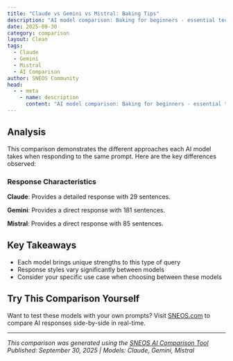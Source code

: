 ```yaml
---
title: "Claude vs Gemini vs Mistral: Baking Tips"
description: "AI model comparison: Baking for beginners - essential techniques and recipes..."
date: 2025-09-30
category: comparison
layout: Clean
tags:
  - Claude
  - Gemini
  - Mistral
  - AI Comparison
author: SNEOS Community
head:
  - - meta
    - name: description
      content: "AI model comparison: Baking for beginners - essential techniques and recipes..."
---
```


<ChatComparison
  title="Claude vs Gemini vs Mistral: Baking Tips"
  prompt="Baking for beginners - essential techniques and recipes"
  :responses='{
    "Claude": "# Baking for Beginners: Essential Guide\n\n## \uD83D\uDD27 Essential Equipment\n\n**Must-Have Tools:**\n- Measuring cups and spoons\n- Kitchen scale (for precision)\n- Mixing bowls (various sizes)\n- Electric or stand mixer\n- Rubber spatulas\n- Wire cooling racks\n- 9-inch round cake pans\n- 9x13 baking dish\n- Cookie sheets\n- Loaf pan\n- Oven thermometer\n\n## \uD83D\uDCCF Fundamental Techniques\n\n### **1. Accurate Measuring**\n- **Dry ingredients**: Level off with a knife\n- **Liquids**: Use clear measuring cups at eye level\n- **Brown sugar**: Pack firmly\n- **Flour**: Spoon into cup, don\u0027t scoop directly\n\n### **2. Mixing Methods**\n- **Creaming**: Beat butter and sugar until light and fluffy (3-5 minutes)\n- **Folding**: Gentle circular motions to preserve air bubbles\n- **Don\u0027t overmix**: Stop when ingredients are just combined\n\n### **3. Oven Basics**\n- Preheat for 15-20 minutes\n- Use center rack unless specified\n- Rotate pans halfway through for even baking\n- Test doneness with toothpick or cake tester\n\n## \uD83C\uDF6A Beginner-Friendly Recipes\n\n### **Classic Chocolate Chip Cookies**\n*Makes about 36 cookies*\n\n**Ingredients:**\n- 2\u00BC cups all-purpose flour\n- 1 tsp baking soda\n- 1 tsp salt\n- 1 cup butter, softened\n- \u00BE cup granulated sugar\n- \u00BE cup brown sugar, packed\n- 2 large eggs\n- 2 tsp vanilla extract\n- 2 cups chocolate chips\n\n**Instructions:**\n1. Preheat oven to 375\u00B0F\n2. Mix flour, baking soda, and salt in a bowl\n3. Cream butter and both sugars until fluffy\n4. Beat in eggs and vanilla\n5. Gradually blend in flour mixture\n6. Stir in chocolate chips\n7. Drop rounded tablespoons onto ungreased cookie sheets\n8. Bake 9-11 minutes until golden brown\n\n### **Simple Vanilla Cupcakes**\n*Makes 12 cupcakes*\n\n**Ingredients:**\n- 1\u00BD cups all-purpose flour\n- 1 cup granulated sugar\n- \u2153 cup butter, softened\n- 1\u00BD tsp baking powder\n- \u00BD tsp salt\n- \u2154 cup milk\n- 1 egg\n- 1 tsp vanilla extract\n\n**Instructions:**\n1. Preheat oven to 350\u00B0F, line muffin pan with paper cups\n2. Beat all ingredients together for 2 minutes\n3. Fill cups \u2154 full\n4. Bake 20-25 minutes until golden\n5. Cool completely before frosting\n\n### **Easy Banana Bread**\n*Makes 1 loaf*\n\n**Ingredients:**\n- 3 ripe bananas, mashed\n- \u2153 cup melted butter\n- \u00BE cup sugar\n- 1 egg, beaten\n- 1 tsp vanilla\n- 1 tsp baking soda\n- Pinch of salt\n- 1\u00BD cups all-purpose flour\n\n**Instructions:**\n1. Preheat oven to 350\u00B0F, grease 9x5 loaf pan\n2. Mix mashed bananas and melted butter\n3. Add sugar, egg, and vanilla\n4. Sprinkle in baking soda and salt, mix\n5. Add flour, stir until just combined\n6. Pour into loaf pan\n7. Bake 60-65 minutes until toothpick comes out clean\n\n## \u26A0\uFE0F Common Mistakes to Avoid\n\n1. **Not reading the recipe completely** before starting\n2. **Using cold ingredients** when room temperature is specified\n3. **Opening the oven door too often** (causes temperature fluctuations)\n4. **Overmixing batter** (leads to tough, dense results)\n5. **Incorrect oven temperature** (invest in an oven thermometer)\n6. **Not cooling properly** before removing from pans\n\n## \uD83D\uDCA1 Pro Tips",
    "Gemini": "Okay, let\u0027s get you started on your baking journey! Here\u0027s a guide covering essential techniques and beginner-friendly recipes to build your confidence and skills in the kitchen.\n\n**I. Essential Techniques \u0026 Basics**\n\n*   **Reading a Recipe Carefully:**  This is rule #1.  Understand all ingredients and steps *before* you start.  Look for unfamiliar terms and research them.\n*   **Measuring Accurately:** Baking is a science!  Precise measurements are crucial for success.\n    *   **Dry Ingredients:** Use dry measuring cups (the ones that are filled to the brim and leveled off). Spoon the ingredient into the cup and level with a flat edge (like a knife or spatula).  *Don\u0027t* scoop directly from the container, as this packs the ingredients.  For things like brown sugar, pack it firmly into the cup.\n    *   **Liquid Ingredients:** Use liquid measuring cups (the ones with a spout and markings on the side).  Place the cup on a flat surface and measure at eye level.\n    *   **Weighing (Ideal):** A kitchen scale provides the most accurate measurements, especially for flour.\n*   **Understanding Ingredients:**\n    *   **Flour:**  All-purpose flour is a good starting point.  Bread flour has more gluten, creating a chewier texture. Cake flour has less gluten, resulting in a tender crumb.\n    *   **Sugar:** Granulated sugar is the most common. Brown sugar adds moisture and molasses flavor. Powdered sugar (confectioners\u0027 sugar) is used for frostings and dusting.\n    *   **Fat:** Butter adds flavor and richness. Shortening creates a tender texture. Oil adds moisture.\n    *   **Eggs:**  Bind ingredients, add moisture, and contribute to structure.\n    *   **Leavening Agents:**  Baking soda (requires an acid, like buttermilk or lemon juice) and baking powder (contains its own acid) make baked goods rise. Yeast is a living organism that ferments and produces carbon dioxide.\n    *   **Salt:** Enhances flavors and controls yeast activity.\n*   **Oven Temperature:**  Ensure your oven is properly preheated. Use an oven thermometer to verify the accuracy of your oven\u0027s temperature.\n*   **Mixing Methods:**\n    *   **Creaming Method:**  Cream together softened butter and sugar until light and fluffy.  Then add eggs one at a time, followed by dry ingredients.  (Common for cookies and cakes)\n    *   **Melting Method:** Melt butter or fat and combine with other wet ingredients. (Good for brownies and some cookies).\n    *   **Muffin Method:** Combine dry ingredients in one bowl, wet ingredients in another, then gently combine the wet into the dry.  Avoid overmixing.\n    *   **Rubbing In Method:** Rub cold butter into flour until it resembles breadcrumbs. (For shortcrust pastry, scones and crumble topping)\n*   **Baking Time:**  Start checking for doneness a few minutes *before* the recipe suggests. Use a toothpick inserted into the center to check for doneness. It should come out clean or with a few moist crumbs attached.\n*   **Cooling:** Let baked goods cool on a wire rack. This allows air to circulate and prevents sogginess.\n\n**II. Beginner-Friendly Recipes**\n\n**1. Chocolate Chip Cookies (A Classic!)**\n\n*   **Ingredients:**\n    *   1/2 cup (1 stick) unsalted butter, softened\n    *   1/2 cup granulated sugar\n    *   1/4 cup packed light brown sugar\n    *   1 teaspoon vanilla extract\n    *   1 large egg\n    *   1 1/4 cups all-purpose flour\n    *   1/2 teaspoon baking soda\n    *   1/2 teaspoon salt\n    *   1 cup chocolate chips (semi-sweet or your preference)\n\n*   **Instructions:**\n    1.  Preheat oven to 375\u00B0F (190\u00B0C).\n    2.  Cream together the softened butter, granulated sugar, and brown sugar until light and fluffy.\n    3.  Beat in the vanilla extract and egg until well combined.\n    4.  In a separate bowl, whisk together the flour, baking soda, and salt.\n    5.  Gradually add the dry ingredients to the wet ingredients, mixing until just combined.  Don\u0027t overmix.\n    6.  Stir in the chocolate chips.\n    7.  Drop by rounded tablespoons onto ungreased baking sheets.\n    8.  Bake for 9-11 minutes, or until golden brown around the edges.\n    9.  Let cool on the baking sheets for a few minutes before transferring to a wire rack to cool completely.\n\n**2. Simple Vanilla Cupcakes**\n\n*   **Ingredients:**\n    *   1 1/2 cups all-purpose flour\n    *   1 1/2 teaspoons baking powder\n    *   1/4 teaspoon salt\n    *   1/2 cup (1 stick) unsalted butter, softened\n    *   3/4 cup granulated sugar\n    *   2 large eggs\n    *   1 teaspoon vanilla extract\n    *   3/4 cup milk\n\n*   **Instructions:**\n    1.  Preheat oven to 350\u00B0F (175\u00B0C). Line a 12-cup muffin tin with paper liners.\n    2.  In a medium bowl, whisk together the flour, baking powder, and salt.\n    3.  In a large bowl, cream together the softened butter and sugar until light and fluffy.\n    4.  Beat in the eggs one at a time, then stir in the vanilla extract.\n    5.  Gradually add the dry ingredients to the wet ingredients, alternating with the milk, beginning and ending with the dry ingredients. Mix until just combined.\n    6.  Fill the cupcake liners about 2/3 full.\n    7.  Bake for 18-20 minutes, or until a toothpick inserted into the center comes out clean.\n    8.  Let cool in the muffin tin for a few minutes before transferring to a wire rack to cool completely.\n    9.  Frost with your favorite frosting. (See below for a simple buttercream).\n\n**3. Easy Brownies**\n\n*   **Ingredients:**\n    *   1/2 cup (1 stick) unsalted butter\n    *   1 cup granulated sugar\n    *   1/2 cup unsweetened cocoa powder\n    *   1/4 teaspoon salt\n    *   1 teaspoon vanilla extract\n    *   2 large eggs\n    *   1/2 cup all-purpose flour\n\n*   **Instructions:**\n    1.  Preheat oven to 350\u00B0F (175\u00B0C). Grease and flour an 8x8 inch baking pan.\n    2.  In a saucepan, melt the butter over low heat. Remove from heat and stir in the sugar, cocoa powder, and salt.\n    3.  Stir in the vanilla extract.\n    4.  Beat in the eggs one at a time.\n    5.  Stir in the flour until just combined.\n    6.  Pour the batter into the prepared pan and spread evenly.\n    7.  Bake for 20-25 minutes, or until a toothpick inserted into the center comes out with moist crumbs attached.  (You want them fudgy!)\n    8.  Let cool completely in the pan before cutting into squares.\n\n**4. Quick Bread: Banana Bread**\n\n*   **Ingredients:**\n    *   1 1/2 cups all-purpose flour\n    *   1 teaspoon baking soda\n    *   1/2 teaspoon salt\n    *   1/2 cup (1 stick) unsalted butter, softened\n    *   3/4 cup granulated sugar\n    *   2 large eggs\n    *   1 teaspoon vanilla extract\n    *   3 ripe bananas, mashed\n\n*   **Instructions:**\n    1.  Preheat oven to 350\u00B0F (175\u00B0C). Grease and flour a 9x5 inch loaf pan.\n    2.  In a medium bowl, whisk together the flour, baking soda, and salt.\n    3.  In a large bowl, cream together the softened butter and sugar until light and fluffy.\n    4.  Beat in the eggs one at a time, then stir in the vanilla extract.\n    5.  Stir in the mashed bananas.\n    6.  Gradually add the dry ingredients to the wet ingredients, mixing until just combined.\n    7.  Pour the batter into the prepared loaf pan and spread evenly.\n    8.  Bake for 50-60 minutes, or until a toothpick inserted into the center comes out clean.\n    9.  Let cool in the pan for a few minutes before transferring to a wire rack to cool completely.\n\n**5. Simple Sugar Cookies**\n\n*   **Ingredients:**\n    *   1/2 cup (1 stick) unsalted butter, softened\n    *   3/4 cup granulated sugar\n    *   1 large egg\n    *   1 teaspoon vanilla extract\n    *   1 1/2 cups all-purpose flour\n    *   1/2 teaspoon baking powder\n    *   1/4 teaspoon salt\n\n*   **Instructions:**\n    1.  Preheat oven to 375\u00B0F (190\u00B0C).\n    2.  Cream together the softened butter and sugar until light and fluffy.\n    3.  Beat in the egg and vanilla extract.\n    4.  In a separate bowl, whisk together the flour, baking powder, and salt.\n    5.  Gradually add the dry ingredients to the wet ingredients, mixing until just combined.\n    6.  Roll out the dough on a lightly floured surface to about 1/4 inch thickness.\n    7.  Use cookie cutters to cut out shapes.\n    8.  Place the cookies on ungreased baking sheets.\n    9.  Bake for 6-8 minutes, or until the edges are lightly golden.\n    10. Let cool on the baking sheets for a few minutes before transferring to a wire rack to cool completely.  Decorate with frosting or sprinkles.\n\n**III. Simple Frosting Recipe (Buttercream)**\n\n*   **Ingredients:**\n    *   1/2 cup (1 stick) unsalted butter, softened\n    *   3-4 cups powdered sugar\n    *   1/4 cup milk (or more, as needed)\n    *   1 teaspoon vanilla extract\n\n*   **Instructions:**\n    1.  In a large bowl, beat the softened butter until smooth and creamy.\n    2.  Gradually add the powdered sugar, one cup at a time, beating well after each addition.\n    3.  Add the milk and vanilla extract and beat until light and fluffy.  Add more milk if needed to reach desired consistency.\n    4.  Tint with food coloring, if desired.\n\n**IV. Tips for Success**\n\n*   **Start Simple:**  Don\u0027t try to tackle complicated recipes right away.  Master the basics first.\n*   **Don\u0027t Be Afraid to Experiment:**  Once you\u0027re comfortable with a recipe, try making small changes, like adding different spices or extracts.\n*   **Learn From Your Mistakes:**  Everyone makes mistakes!  Don\u0027t get discouraged.  Figure out what went wrong and try again.\n*   **Invest in Basic Equipment:** You don\u0027t need everything, but a good set of measuring cups and spoons, mixing bowls, a whisk, a rubber spatula, baking sheets, and a wire rack are essential. A kitchen scale is a worthwhile investment.\n*   **Practice, Practice, Practice:**  The more you bake, the better you\u0027ll become!\n*   **Have fun!** Baking should be enjoyable!\n*   **Check Expiration Dates:** Make sure your baking powder and baking soda haven\u0027t expired. This is a very common cause of baked goods not rising.\n\n**V. Common Baking Problems and Solutions**\n\n*   **Flat Cookies:** Too much butter, not enough flour, overmixing, oven temperature too low.\n*   **Tough Cookies:** Overmixing, too much flour.\n*   **Dry Cake:** Overbaking, not enough fat, too much flour.\n*   **Dense Cake:** Not enough leavening, overmixing, oven temperature too low.\n*   **Soggy Bottom:** Not enough baking time, cooling on a plate instead of a wire rack.\n\nThis is a great starting point! As you gain confidence, explore new recipes and techniques.  Happy baking!\n",
    "Mistral": "Baking can be a delightful and rewarding hobby, and with a few essential techniques and recipes, you can get started on the right foot. Here are some fundamental techniques and simple recipes to help you begin your baking journey:\n\n### Essential Techniques\n\n1. **Measuring Ingredients Accurately**:\n   - Use measuring cups and spoons for dry ingredients.\n   - Use a liquid measuring cup for wet ingredients.\n   - For precise measurements, consider using a kitchen scale.\n\n2. **Preheating the Oven**:\n   - Always preheat your oven to the specified temperature before baking.\n   - Use an oven thermometer to ensure accurate temperature.\n\n3. **Mixing Techniques**:\n   - **Creaming**: Beating butter and sugar together until light and fluffy.\n   - **Folding**: Gently combining a lighter mixture (like whipped egg whites) with a heavier mixture to maintain airiness.\n   - **Sifting**: Using a sifter to remove lumps from dry ingredients like flour and cocoa powder.\n\n4. **Greasing and Flouring Pans**:\n   - Grease pans with butter or cooking spray.\n   - Dust with flour and tap out the excess to prevent sticking.\n\n5. **Cooling**:\n   - Allow baked goods to cool in the pan for a few minutes before transferring to a wire rack to cool completely.\n\n### Essential Recipes\n\n#### 1. Basic Vanilla Cake\n\n**Ingredients**:\n- 200g (1 cup) unsalted butter, softened\n- 200g (1 cup) granulated sugar\n- 4 large eggs\n- 200g (1 2/3 cups) all-purpose flour\n- 2 teaspoons baking powder\n- 1 teaspoon vanilla extract\n- 4 tablespoons milk\n\n**Instructions**:\n1. Preheat the oven to 180\u00B0C (160\u00B0C fan/350\u00B0F/Gas 4). Grease and flour two 8-inch round cake pans.\n2. Cream the butter and sugar together until light and fluffy.\n3. Beat in the eggs, one at a time, mixing well after each addition.\n4. Sift in the flour and baking powder, then add the vanilla extract and milk. Mix until just combined.\n5. Divide the batter evenly between the prepared pans.\n6. Bake for 25-30 minutes, or until a toothpick inserted into the center comes out clean.\n7. Allow the cakes to cool in the pans for 10 minutes, then transfer to a wire rack to cool completely.\n\n#### 2. Classic Chocolate Chip Cookies\n\n**Ingredients**:\n- 125g (1/2 cup) unsalted butter, softened\n- 100g (1/2 cup) granulated sugar\n- 100g (1/2 cup) light brown sugar\n- 1 large egg\n- 1 teaspoon vanilla extract\n- 175g (1 1/2 cups) all-purpose flour\n- 1/2 teaspoon baking soda\n- 1/2 teaspoon salt\n- 200g (1 cup) chocolate chips\n\n**Instructions**:\n1. Preheat the oven to 190\u00B0C (170\u00B0C fan/375\u00B0F/Gas 5). Line a baking sheet with parchment paper.\n2. Cream the butter and sugars together until light and fluffy.\n3. Beat in the egg and vanilla extract.\n4. In a separate bowl, combine the flour, baking soda, and salt.\n5. Gradually add the dry ingredients to the wet ingredients, mixing just until combined.\n6. Fold in the chocolate chips.\n7. Drop spoonfuls of dough onto the prepared baking sheet, spacing them about 2 inches apart.\n8. Bake for 9-11 minutes, or until the edges are golden brown.\n9. Allow the cookies to cool on the baking sheet for 2 minutes, then transfer to a wire rack to cool completely.\n\n#### 3. Simple Banana Bread\n\n**Ingredients**:\n- 225g (1 3/4 cups) all-purpose flour\n- 1 teaspoon baking soda\n- 1/4 teaspoon salt\n- 113g (1/2 cup) unsalted butter, softened\n- 200g (1 cup) granulated sugar\n- 2 large eggs\n- 3 ripe bananas, mashed\n- 1 teaspoon vanilla extract\n\n**Instructions**:\n1. Preheat the oven to 180\u00B0C (160\u00B0C fan/350\u00B0F/Gas 4). Grease and flour a 9x5-inch loaf pan.\n2. In a bowl, combine the flour, baking soda, and salt.\n3. In another bowl, cream the butter and sugar together until light and fluffy.\n4. Beat in the eggs, one at a time, mixing well after each addition.\n5. Stir in the mashed bananas and vanilla extract.\n6. Gradually add the dry ingredients to the wet ingredients, mixing just until combined.\n7. Pour the batter into the prepared loaf pan.\n8. Bake for 50-60 minutes, or until a toothpick inserted into the center comes out clean.\n9. Allow the banana bread to cool in the pan for 10 minutes, then transfer to a wire rack to cool completely.\n\n### Tips for Success\n\n1. **Read the Recipe**: Always read the entire recipe before starting to ensure you have all the ingredients and understand the steps.\n2. **Use Fresh Ingredients**: Fresh baking powder, baking soda, and yeast are crucial for successful baking.\n3. **Practice Patience**: Baking often requires precise timing and patience, especially when it comes to cooling and rising times.\n4. **Experiment**: Don\u2019t be afraid to try new recipes and techniques. Baking is a skill that improves with practice.\n\nWith these essential techniques and recipes, you\u0027ll be well on your way to becoming a confident baker. Enjoy the process and the delicious results!"
  }'
  published-date="22:46"
/>

## Analysis

This comparison demonstrates the different approaches each AI model takes when responding to the same prompt. Here are the key differences observed:

### Response Characteristics

**Claude**: Provides a detailed response with 29 sentences. 

**Gemini**: Provides a direct response with 181 sentences. 

**Mistral**: Provides a direct response with 85 sentences. 

## Key Takeaways

- Each model brings unique strengths to this type of query
- Response styles vary significantly between models
- Consider your specific use case when choosing between these models

## Try This Comparison Yourself

Want to test these models with your own prompts? Visit [SNEOS.com](https://sneos.com) to compare AI responses side-by-side in real-time.

---

*This comparison was generated using the [SNEOS AI Comparison Tool](https://sneos.com)*
*Published: September 30, 2025 | Models: Claude, Gemini, Mistral*
